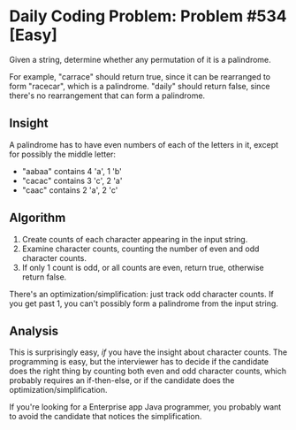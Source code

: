 # Daily Coding Problem: Problem #534 [Easy] 

Given a string, determine whether any permutation of it is a palindrome.

For example,
"carrace" should return true, since it can be rearranged to form "racecar",
which is a palindrome.
"daily" should return false,
since there's no rearrangement that can form a palindrome.

## Insight

A palindrome has to have even numbers of each of the letters in it,
except for possibly the middle letter:

* "aabaa" contains 4 'a', 1 'b'
* "cacac" contains 3 'c', 2 'a'
* "caac" contains 2 'a', 2 'c'

## Algorithm

1. Create counts of each character appearing in the input string.
2. Examine character counts,
counting the number of even and odd character counts.
3. If only 1 count is odd, or all counts are even, return true,
otherwise return false.

There's an optimization/simplification:
just track odd character counts.
If you get past 1, you can't possibly form a palindrome
from the input string.

## Analysis

This is surprisingly easy, *if* you have the insight about character counts.
The programming is easy,
but the interviewer has to decide if the candidate does the right thing
by counting both even and odd character counts,
which probably requires an if-then-else,
or if the candidate does the optimization/simplification.

If you're looking for a Enterprise app Java programmer,
you probably want to avoid the candidate that notices the simplification.

